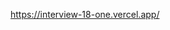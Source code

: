 https://interview-18-one.vercel.app/

<!-- `useBitcoin()` adlı custom hook yazın. Bu özel hook'un döndürdüğü değer Bitcoin'in Amerikan Doları cinsinden değeridir. Her bir dakikada , fiyat yeniden çekilmeli ve döndürülen değişken güncellenmelidir (bu, API'nin fiyatı güncellediği hızdır). Bitcoin'in Amerikan Doları cinsinden değerini almak için şu URL'ye bir GET isteği gönderin: https://api.coindesk.com/v1/bpi/currentprice.json. Ücretsiz API, aşağıdaki formatta bir JSON döner:


{
  "time": {
    "updated": "Jul 4, 2023 21:42:00 UTC",
    "updatedISO": "2023-07-04T21:42:00+00:00",
    "updateduk": "Jul 4, 2023 at 22:42 BST"
  },
  "disclaimer": "This data was produced from the CoinDesk Bitcoin Price Index (USD). Non-USD currency data converted using hourly conversion rate from openexchangerates.org",
  "chartName": "Bitcoin",
  "bpi": {
    "USD": {
      "code": "USD",
      "symbol": "&#36;",
      "rate": "19,531.8512",
      "description": "United States Dollar",
      "rate_float": 19531.8512
    },
    "GBP": {
      "code": "GBP",
      "symbol": "&pound;",
      "rate": "16,151.0440",
      "description": "British Pound Sterling",
      "rate_float": 16151.044
    },
    "EUR": {
      "code": "EUR",
      "symbol": "&euro;",
      "rate": "18,730.6351",
      "description": "Euro",
      "rate_float": 18730.6351
    }
  }
}

Geliştirirken API'ye istemleri yanlışlıkla sonsuz bir döngüde göndermemeye dikkat edin, böylece daha sonraki isteklerin engellenmemesi sağlanmış olur. Son olarak, özel hook'unuzu kullanan ve ekran üzerinde fiyatı görüntüleyen bir bileşen oluşturun. Özel hook'tan dönen değer undefined iken , yerine bir loading ekranı görüntüleyin. -->
